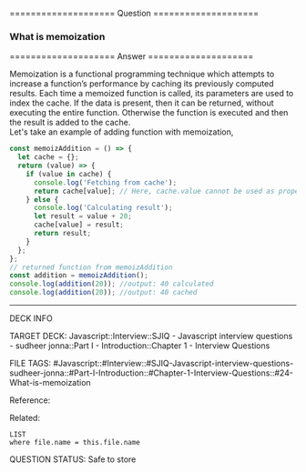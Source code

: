 ==================== Question ====================  

### What is memoization  

==================== Answer ====================  

Memoization is a functional programming technique which attempts to increase a
function’s performance by caching its previously computed results. Each time a
memoized function is called, its parameters are used to index the cache. If the
data is present, then it can be returned, without executing the entire function.
Otherwise the function is executed and then the result is added to the cache.  
Let's take an example of adding function with memoization,

```javascript
const memoizAddition = () => {
  let cache = {};
  return (value) => {
    if (value in cache) {
      console.log('Fetching from cache');
      return cache[value]; // Here, cache.value cannot be used as property name starts with the number which is not a valid JavaScript  identifier. Hence, can only be accessed using the square bracket notation.
    } else {
      console.log('Calculating result');
      let result = value + 20;
      cache[value] = result;
      return result;
    }
  };
};
// returned function from memoizAddition
const addition = memoizAddition();
console.log(addition(20)); //output: 40 calculated
console.log(addition(20)); //output: 40 cached
```

---

DECK INFO

TARGET DECK: Javascript::Interview::SJIQ - Javascript interview questions -
sudheer jonna::Part I - Introduction::Chapter 1 - Interview Questions

FILE TAGS:
#Javascript::#Interview::#SJIQ-Javascript-interview-questions-sudheer-jonna::#Part-I-Introduction::#Chapter-1-Interview-Questions::#24-What-is-memoization

Reference:

Related:

```dataview
LIST
where file.name = this.file.name
```

QUESTION STATUS: Safe to store
